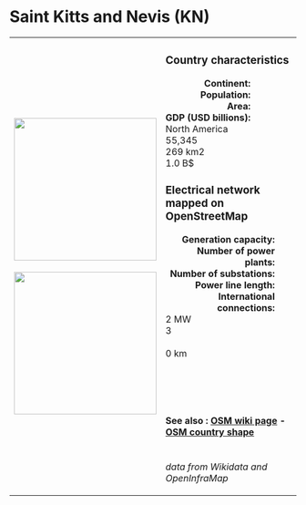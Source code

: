 # Saint Kitts and Nevis (KN)

<table width="90%">
<tr>
<td>
<img src="http://commons.wikimedia.org/wiki/Special:FilePath/Flag%20of%20Saint%20Kitts%20and%20Nevis.svg" width="250">
<br><br>
<img src="http://commons.wikimedia.org/wiki/Special:FilePath/KNA%20orthographic.svg" width="250"></td>
<td>
<h3>Country characteristics</h3>
<div style="display: inline-block;text-align:right;margin-right:30px;font-weight: bold;">
Continent:<br>Population:<br>Area:<br>GDP (USD billions):
</div>
<div style="display: inline-block;">
North America<br>55,345<br>269 km2<br>1.0 B$
</div>
<h3>Electrical network mapped on OpenStreetMap</h3>
<div style="display: inline-block;text-align:right;margin-right:30px;font-weight: bold;">Generation capacity:<br>
Number of power plants:<br>
Number of substations:<br>
Power line length:<br>
International connections:<br>
</div>
<div style="display: inline-block;">2 MW<br>
3<br>
<br>
0 km<br>
<br>
</div>

<br><br><h4>See also :
<a href="https://wiki.openstreetmap.org/wiki/Power_networks/Saint Kitts and Nevis" target="_blank">OSM wiki page</a> -
<a href="https://openstreetmap.org/relation/536899" target="_blank">OSM country shape</a>
</h4>

<br><i>data from Wikidata and OpenInfraMap</i>
</td>
</tr>
</table>




